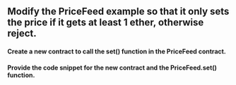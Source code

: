 ## Modify the PriceFeed example so that it only sets the price if it gets at least 1 ether, otherwise reject.

#### Create a new contract to call the set() function in the PriceFeed contract.

#### Provide the code snippet for the new contract and the PriceFeed.set() function.
